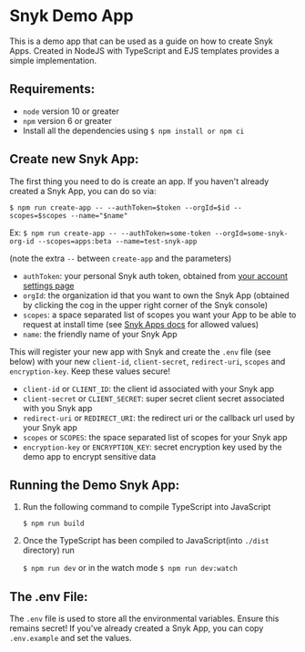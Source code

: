 # Snyk Demo App

This is a demo app that can be used as a guide on how to create Snyk Apps. Created in NodeJS with TypeScript and EJS templates provides a simple implementation.

## Requirements:

- `node` version 10 or greater
- `npm` version 6 or greater
- Install all the dependencies using `$ npm install or npm ci`

## Create new Snyk App:

The first thing you need to do is create an app. If you haven't already created a Snyk App, you can do so via:

`$ npm run create-app -- --authToken=$token --orgId=$id --scopes=$scopes --name="$name"`

Ex:
`$ npm run create-app -- --authToken=some-token --orgId=some-snyk-org-id --scopes=apps:beta --name=test-snyk-app`

(note the extra `--` between `create-app` and the parameters)

- `authToken`: your personal Snyk auth token, obtained from [your account settings page](https://app.snyk.io/account)
- `orgId`: the organization id that you want to own the Snyk App (obtained by clicking the cog in the upper right corner of the Snyk console)
- `scopes`: a space separated list of scopes you want your App to be able to request at install time (see [Snyk Apps docs](https://docs.snyk.io/integrations/snyk-apps) for allowed values)
- `name`: the friendly name of your Snyk App

This will register your new app with Snyk and create the `.env` file (see below) with your new `client-id`, `client-secret`, `redirect-uri`, `scopes` and `encryption-key`. Keep these values secure!

- `client-id` or `CLIENT_ID`: the client id associated with your Snyk app
- `client-secret` or `CLIENT_SECRET`: super secret client secret associated with you Snyk app
- `redirect-uri` or `REDIRECT_URI`: the redirect uri or the callback url used by your Snyk app
- `scopes` or `SCOPES`: the space separated list of scopes for your Snyk app
- `encryption-key` or `ENCRYPTION_KEY`: secret encryption key used by the demo app to encrypt sensitive data

## Running the Demo Snyk App:

1. Run the following command to compile TypeScript into JavaScript

    `$ npm run build`

2. Once the TypeScript has been compiled to JavaScript(into `./dist` directory) run

    `$ npm run dev` or in the watch mode `$ npm run dev:watch`

## The .env File:

The `.env` file is used to store all the environmental variables. Ensure this remains secret! If you've already created a Snyk App, you can copy `.env.example` and set the values.
